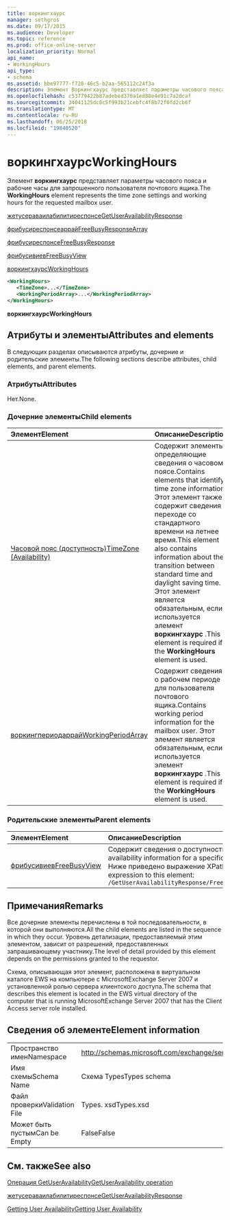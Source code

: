 ```yaml
---
title: воркингхаурс
manager: sethgros
ms.date: 09/17/2015
ms.audience: Developer
ms.topic: reference
ms.prod: office-online-server
localization_priority: Normal
api_name:
- WorkingHours
api_type:
- schema
ms.assetid: bbe97777-f728-46c5-b2aa-565112c24f3a
description: Элемент Воркингхаурс представляет параметры часового пояса и рабочие часы для запрошенного пользователя почтового ящика.
ms.openlocfilehash: c53779422b87adebed370a1ed88e4e91c7a2dcaf
ms.sourcegitcommit: 34041125dc8c5f993b21cebfc4f8b72f0fd2cb6f
ms.translationtype: MT
ms.contentlocale: ru-RU
ms.lasthandoff: 06/25/2018
ms.locfileid: "19840520"
---
```

# <a name="workinghours"></a><span data-ttu-id="5cfa5-103">воркингхаурс</span><span class="sxs-lookup"><span data-stu-id="5cfa5-103">WorkingHours</span></span>

<span data-ttu-id="5cfa5-104">Элемент **воркингхаурс** представляет параметры часового пояса и рабочие часы для запрошенного пользователя почтового ящика.</span><span class="sxs-lookup"><span data-stu-id="5cfa5-104">The **WorkingHours** element represents the time zone settings and working hours for the requested mailbox user.</span></span> 
  
[<span data-ttu-id="5cfa5-105">жетусераваилабилитиреспонсе</span><span class="sxs-lookup"><span data-stu-id="5cfa5-105">GetUserAvailabilityResponse</span></span>](getuseravailabilityresponse.md)
  
[<span data-ttu-id="5cfa5-106">фрибусиреспонсеаррай</span><span class="sxs-lookup"><span data-stu-id="5cfa5-106">FreeBusyResponseArray</span></span>](freebusyresponsearray.md)
  
[<span data-ttu-id="5cfa5-107">фрибусиреспонсе</span><span class="sxs-lookup"><span data-stu-id="5cfa5-107">FreeBusyResponse</span></span>](freebusyresponse.md)
  
[<span data-ttu-id="5cfa5-108">фрибусивиев</span><span class="sxs-lookup"><span data-stu-id="5cfa5-108">FreeBusyView</span></span>](freebusyview.md)
  
[<span data-ttu-id="5cfa5-109">воркингхаурс</span><span class="sxs-lookup"><span data-stu-id="5cfa5-109">WorkingHours</span></span>](workinghours-ex15websvcsotherref.md)
  
```xml
<WorkingHours>
   <TimeZone>...</TimeZone>
   <WorkingPeriodArray>...</WorkingPeriodArray>
</WorkingHours>
```

 <span data-ttu-id="5cfa5-110">**воркингхаурс**</span><span class="sxs-lookup"><span data-stu-id="5cfa5-110">**WorkingHours**</span></span>
## <a name="attributes-and-elements"></a><span data-ttu-id="5cfa5-111">Атрибуты и элементы</span><span class="sxs-lookup"><span data-stu-id="5cfa5-111">Attributes and elements</span></span>

<span data-ttu-id="5cfa5-112">В следующих разделах описываются атрибуты, дочерние и родительские элементы.</span><span class="sxs-lookup"><span data-stu-id="5cfa5-112">The following sections describe attributes, child elements, and parent elements.</span></span>
  
### <a name="attributes"></a><span data-ttu-id="5cfa5-113">Атрибуты</span><span class="sxs-lookup"><span data-stu-id="5cfa5-113">Attributes</span></span>

<span data-ttu-id="5cfa5-114">Нет.</span><span class="sxs-lookup"><span data-stu-id="5cfa5-114">None.</span></span>
  
### <a name="child-elements"></a><span data-ttu-id="5cfa5-115">Дочерние элементы</span><span class="sxs-lookup"><span data-stu-id="5cfa5-115">Child elements</span></span>

|<span data-ttu-id="5cfa5-116">**Элемент**</span><span class="sxs-lookup"><span data-stu-id="5cfa5-116">**Element**</span></span>|<span data-ttu-id="5cfa5-117">**Описание**</span><span class="sxs-lookup"><span data-stu-id="5cfa5-117">**Description**</span></span>|
|:-----|:-----|
|[<span data-ttu-id="5cfa5-118">Часовой пояс (доступность)</span><span class="sxs-lookup"><span data-stu-id="5cfa5-118">TimeZone (Availability)</span></span>](timezone-availability.md) <br/> |<span data-ttu-id="5cfa5-119">Содержит элементы, определяющие сведения о часовом поясе.</span><span class="sxs-lookup"><span data-stu-id="5cfa5-119">Contains elements that identify time zone information.</span></span> <span data-ttu-id="5cfa5-120">Этот элемент также содержит сведения о переходе со стандартного времени на летнее время.</span><span class="sxs-lookup"><span data-stu-id="5cfa5-120">This element also contains information about the transition between standard time and daylight saving time.</span></span> <span data-ttu-id="5cfa5-121">Этот элемент является обязательным, если используется элемент **воркингхаурс** .</span><span class="sxs-lookup"><span data-stu-id="5cfa5-121">This element is required if the **WorkingHours** element is used.</span></span>  <br/> |
|[<span data-ttu-id="5cfa5-122">воркингпериодаррай</span><span class="sxs-lookup"><span data-stu-id="5cfa5-122">WorkingPeriodArray</span></span>](workingperiodarray.md) <br/> |<span data-ttu-id="5cfa5-123">Содержит сведения о рабочем периоде для пользователя почтового ящика.</span><span class="sxs-lookup"><span data-stu-id="5cfa5-123">Contains working period information for the mailbox user.</span></span> <span data-ttu-id="5cfa5-124">Этот элемент является обязательным, если используется элемент **воркингхаурс** .</span><span class="sxs-lookup"><span data-stu-id="5cfa5-124">This element is required if the **WorkingHours** element is used.</span></span>  <br/> |
   
### <a name="parent-elements"></a><span data-ttu-id="5cfa5-125">Родительские элементы</span><span class="sxs-lookup"><span data-stu-id="5cfa5-125">Parent elements</span></span>

|<span data-ttu-id="5cfa5-126">**Элемент**</span><span class="sxs-lookup"><span data-stu-id="5cfa5-126">**Element**</span></span>|<span data-ttu-id="5cfa5-127">**Описание**</span><span class="sxs-lookup"><span data-stu-id="5cfa5-127">**Description**</span></span>|
|:-----|:-----|
|[<span data-ttu-id="5cfa5-128">фрибусивиев</span><span class="sxs-lookup"><span data-stu-id="5cfa5-128">FreeBusyView</span></span>](freebusyview.md) <br/> |<span data-ttu-id="5cfa5-129">Содержит сведения о доступности для определенного пользователя.</span><span class="sxs-lookup"><span data-stu-id="5cfa5-129">Contains availability information for a specific user.</span></span>  <br/> <span data-ttu-id="5cfa5-130">Ниже приведено выражение XPath для этого элемента:</span><span class="sxs-lookup"><span data-stu-id="5cfa5-130">The following is the XPath expression to this element:</span></span>  <br/>  `/GetUserAvailabilityResponse/FreeBusyResponseArray/FreeBusyResponse/FreeBusyView/` <br/> |
   
## <a name="remarks"></a><span data-ttu-id="5cfa5-131">Примечания</span><span class="sxs-lookup"><span data-stu-id="5cfa5-131">Remarks</span></span>

<span data-ttu-id="5cfa5-132">Все дочерние элементы перечислены в той последовательности, в которой они выполняются.</span><span class="sxs-lookup"><span data-stu-id="5cfa5-132">All the child elements are listed in the sequence in which they occur.</span></span> <span data-ttu-id="5cfa5-133">Уровень детализации, предоставляемый этим элементом, зависит от разрешений, предоставленных запрашивающему участнику.</span><span class="sxs-lookup"><span data-stu-id="5cfa5-133">The level of detail provided by this element depends on the permissions granted to the requestor.</span></span>
  
<span data-ttu-id="5cfa5-134">Схема, описывающая этот элемент, расположена в виртуальном каталоге EWS на компьютере с MicrosoftExchange Server 2007 и установленной ролью сервера клиентского доступа.</span><span class="sxs-lookup"><span data-stu-id="5cfa5-134">The schema that describes this element is located in the EWS virtual directory of the computer that is running MicrosoftExchange Server 2007 that has the Client Access server role installed.</span></span>
  
## <a name="element-information"></a><span data-ttu-id="5cfa5-135">Сведения об элементе</span><span class="sxs-lookup"><span data-stu-id="5cfa5-135">Element information</span></span>

|||
|:-----|:-----|
|<span data-ttu-id="5cfa5-136">Пространство имен</span><span class="sxs-lookup"><span data-stu-id="5cfa5-136">Namespace</span></span>  <br/> |http://schemas.microsoft.com/exchange/services/2006/types  <br/> |
|<span data-ttu-id="5cfa5-137">Имя схемы</span><span class="sxs-lookup"><span data-stu-id="5cfa5-137">Schema Name</span></span>  <br/> |<span data-ttu-id="5cfa5-138">Схема Types</span><span class="sxs-lookup"><span data-stu-id="5cfa5-138">Types schema</span></span>  <br/> |
|<span data-ttu-id="5cfa5-139">Файл проверки</span><span class="sxs-lookup"><span data-stu-id="5cfa5-139">Validation File</span></span>  <br/> |<span data-ttu-id="5cfa5-140">Types. xsd</span><span class="sxs-lookup"><span data-stu-id="5cfa5-140">Types.xsd</span></span>  <br/> |
|<span data-ttu-id="5cfa5-141">Может быть пустым</span><span class="sxs-lookup"><span data-stu-id="5cfa5-141">Can be Empty</span></span>  <br/> |<span data-ttu-id="5cfa5-142">False</span><span class="sxs-lookup"><span data-stu-id="5cfa5-142">False</span></span>  <br/> |
   
## <a name="see-also"></a><span data-ttu-id="5cfa5-143">См. также</span><span class="sxs-lookup"><span data-stu-id="5cfa5-143">See also</span></span>



[<span data-ttu-id="5cfa5-144">Операция GetUserAvailability</span><span class="sxs-lookup"><span data-stu-id="5cfa5-144">GetUserAvailability operation</span></span>](getuseravailability-operation.md)
  
[<span data-ttu-id="5cfa5-145">жетусераваилабилитиреспонсе</span><span class="sxs-lookup"><span data-stu-id="5cfa5-145">GetUserAvailabilityResponse</span></span>](getuseravailabilityresponse.md)


[<span data-ttu-id="5cfa5-146">Getting User Availability</span><span class="sxs-lookup"><span data-stu-id="5cfa5-146">Getting User Availability</span></span>](http://msdn.microsoft.com/library/d4133fcb-9b0f-4e6b-aadf-a389da83516a%28Office.15%29.aspx)

